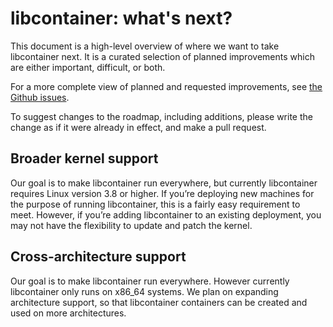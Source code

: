 # libcontainer: what's next?

This document is a high-level overview of where we want to take libcontainer next.
It is a curated selection of planned improvements which are either important, difficult, or both.

For a more complete view of planned and requested improvements, see [the Github issues](https://github.com/nicle-lin/dockerV1.2.0/libcontainer/issues).

To suggest changes to the roadmap, including additions, please write the change as if it were already in effect, and make a pull request.

## Broader kernel support

Our goal is to make libcontainer run everywhere, but currently libcontainer requires Linux version 3.8 or higher. If you’re deploying new machines for the purpose of running libcontainer, this is a fairly easy requirement to meet. However, if you’re adding libcontainer to an existing deployment, you may not have the flexibility to update and patch the kernel.

## Cross-architecture support

Our goal is to make libcontainer run everywhere. However currently libcontainer only runs on x86_64 systems. We plan on expanding architecture support, so that libcontainer containers can be created and used on more architectures.
